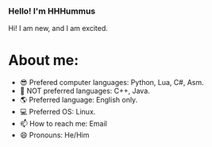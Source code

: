 ### Hello! I'm HHHummus

Hi! I am new, and I am excited.


# About me:

- 😎 Prefered computer languages: Python, Lua, C#, Asm.
- 🤨 NOT preferred languages: C++, Java.
- 🌎 Preferred language: English only.
- 💻 Preferred OS: Linux.
- 📫 How to reach me: Email
- 😄 Pronouns: He/Him


<!--
**HHHummus/HHHUmmus** is a ✨ _special_ ✨ repository because its `README.md` (this file) appears on your GitHub profile.

Here are some ideas to get you started:

- 🔭 I’m currently working on ...
- 🌱 I’m currently learning ...
- 👯 I’m looking to collaborate on ...
- 🤔 I’m looking for help with ...
- 💬 Ask me about ...
- 📫 How to reach me: ...
- 😄 Pronouns: ...
- ⚡ Fun fact: ...
-->
